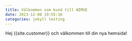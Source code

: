 ```yaml
---
title: Välkommen som kund till WIMSE
date: 2013-12-08 19:55:16
categories: jekyll testing
---
```

Hej {{site.customer}} och välkommen till din nya hemsida!
